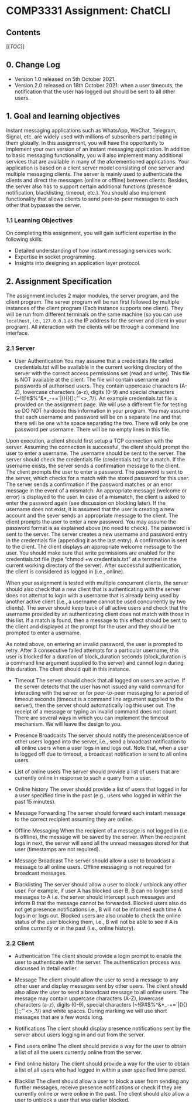 # COMP3331 Assignment: ChatCLI

## Contents

[[_TOC_]]

## 0. Change Log
- Version 1.0 released on 5th October 2021.
- Version 2.0 released on 18th October 2021: when a user timeouts, the notification that the user has logged out should be sent to all other users.

## 1. Goal and learning objectives

Instant messaging applications such as WhatsApp, WeChat, Telegram, Signal, etc. are widely used with millions of subscribers participating in them globally. In this assignment, you will have the opportunity to implement your own version of an instant messaging application. In addition to basic messaging functionality, you will also implement many additional services that are available in many of the aforementioned applications. Your application is based on a client server model consisting of one server and multiple messaging clients. The server is mainly used to authenticate the clients and direct the messages (online or offline) between clients. Besides, the server also has to support certain additional functions (presence notification, blacklisting, timeout, etc.). You should also implement functionality that allows clients to send peer-to-peer messages to each other that bypasses the server.

### 1.1 Learning Objectives

On completing this assignment, you will gain sufficient expertise in the following skills:
- Detailed understanding of how instant messaging services work.
- Expertise in socket programming.
- Insights into designing an application layer protocol.

## 2. Assignment Specification

The assignment includes 2 major modules, the server program, and the client program. The server program will be run first followed by multiple instances of the client program (Each instance supports one client). They will be run from different terminals on the same machine (so you can use `localhost`, i.e., `127.0.0.1` as the IP address for the server and client in your program). All interaction with the clients will be through a command line interface.

### 2.1 Server

- User Authentication
You may assume that a credentials file called credentials.txt will be available in the current working directory of the server with the correct access permissions set (read and write). This file is NOT available at the client. The file will contain username and passwords of authorised users. They contain uppercase characters (A-Z), lowercase characters (a-z), digits (0-9) and special characters (~!@#$%^&*_-+=`|\(){}[]:;"'<>,.?/). An example credentials.txt file is provided on the assignment page. We will use a different file for testing so DO NOT hardcode this information in your program. You may assume that each username and password will be on a separate line and that there will be one white space separating the two. There will only be one password per username. There will be no empty lines in this file.

Upon execution, a client should first setup a TCP connection with the server. Assuming the connection is successful, the client should prompt the user to enter a username. The username should be sent to the server. The server should check the credentials file (credentials.txt) for a match. If the username exists, the server sends a confirmation message to the client. The client prompts the user to enter a password. The password is sent to the server, which checks for a match with the stored password for this user. The server sends a confirmation if the password matches or an error message in the event of a mismatch. An appropriate message (welcome or error) is displayed to the user. In case of a mismatch, the client is asked to enter the password again (see discussion on blocking later). If the username does not exist, it is assumed that the user is creating a new account and the sever sends an appropriate message to the client. The client prompts the user to enter a new password. You may assume the password format is as explained above (no need to check). The password is sent to the server. The server creates a new username and password entry in the credentials file (appending it as the last entry). A confirmation is sent to the client. The client displays an appropriate welcome message to the user. You should make sure that write permissions are enabled for the credentials.txt file (type “chmod +w credentials.txt” at a terminal in the current working directory of the server). After successful authentication, the client is considered as logged in (i.e., online).

When your assignment is tested with multiple concurrent clients, the server should also check that a new client that is authenticating with the server does not attempt to login with a username that is already being used by another active client (i.e., a username cannot be used concurrently by two clients). The server should keep track of all active users and check that the username provided by an authenticating client does not match with those in this list. If a match is found, then a message to this effect should be sent to the client and displayed at the prompt for the user and they should be prompted to enter a username.

As noted above, on entering an invalid password, the user is prompted to retry. After 3 consecutive failed attempts for a particular username, this user is blocked for a duration of block_duration seconds (block_duration is a command line argument supplied to the server) and cannot login during this duration. The client should quit in this instance.

- Timeout
The server should check that all logged on users are active. If the server detects that the user has not issued any valid command for interacting with the server or for peer-to-peer messaging for a period of timeout seconds (timeout is a command line argument supplied to the server), then the server should automatically log this user out. The receipt of a message or typing an invalid command does not count. There are several ways in which you can implement the timeout mechanism. We will leave the design to you.

- Presence Broadcasts
The server should notify the presence/absence of other users logged into the server, i.e., send a broadcast notification to all online users when a user logs in and logs out. Note that, when a user is logged off due to timeout, a broadcast notification is sent to all online users.

- List of online users
The server should provide a list of users that are currently online in response to such a query from a user.

- Online history
The sever should provide a list of users that logged in for a user specified time in the past (e.g., users who logged in within the past 15 minutes).

- Message Forwarding
The server should forward each instant message to the correct recipient assuming they are online.

- Offline Messaging
When the recipient of a message is not logged in (i.e. is offline), the message will be saved by the server. When the recipient logs in next, the server will send all the unread messages stored for that user (timestamps are not required).

- Message Broadcast
The server should allow a user to broadcast a message to all online users. Offline messaging is not required for broadcast messages.

- Blacklisting
The server should allow a user to block / unblock any other user. For example, if user A has blocked user B, B can no longer send messages to A i.e. the server should intercept such messages and inform B that the message cannot be forwarded. Blocked users also do not get presence notifications i.e., B will not be informed each time A logs in or logs out. Blocked users are also unable to check the online status of the user blocking them, i.e., B will not be able to see if A is online currently or in the past (i.e., online history).

### 2.2 Client

- Authentication
The client should provide a login prompt to enable the user to authenticate with the server. The authentication process was discussed in detail earlier.

- Message
The client should allow the user to send a message to any other user and display messages sent by other users. The client should also allow the user to send a broadcast message to all online users. The message may contain uppercase characters (A-Z), lowercase characters (a-z), digits (0-9), special characters (~!@#$%^&*_-+=`|\(){}[]:;"'<>,.?/) and white spaces. During marking we will use short messages that are a few words long.

- Notifications
The client should display presence notifications sent by the server about users logging in and out from the server.

- Find users online
The client should provide a way for the user to obtain a list of all the users currently online from the server.

- Find online history
The client should provide a way for the user to obtain a list of all users who had logged in within a user specified time period.

- Blacklist
The client should allow a user to block a user from sending any further messages, receive presence notifications or check if they are currently online or were online in the past. The client should also allow a user to unblock a user that was earlier blocked.
